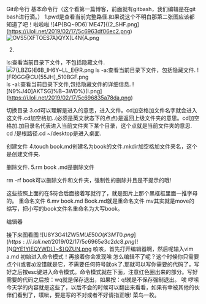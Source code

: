  Git命令行
基本命令行（这个看第一篇博客，前面就有gitbash，我们编辑是在git bash进行滴。）
1.pwd是查看当前完整路径.如果说这个不明白那第二张图应该都知道了吧！啦啦啦
![4P{BQ~9D6)`ME47]{(2_SHF.png](https://i.loli.net/2019/02/17/5c6963df06ec2.png)
![OVS5(XFTOES7A}QYX(L4N{A.png](https://i.loli.net/2019/02/17/5c6964ff4f63d.png)

2.
ls:查看当前目录下文件，不包括隐藏文件.
![7{LBZG}E6[B_IH6Y~LL_E@R.png](https://i.loli.net/2019/02/17/5c6966d1331b0.png)
ls -a:查看当前目录下文件，包括隐藏文件.
![_FR)GG@CU{55JH_]_510BGF.png](https://i.loli.net/2019/02/17/5c6967fd61578.png)
ls -al:查看当前目录下文件,包括隐藏文件的详细信息.
![N9%J40]AKTSG]%B~3WD%}(I.png](https://i.loli.net/2019/02/17/5c696835a78da.png)



切换目录
3.cd可以理解是进入的意思，进入文件。cd加空格加文件名字就会进入这文件.cd加空格加..(必须是英文状态下的点点)是返回上级文件夹的意思。cd加空格加.加目录名代表进入当前文件夹下某个目录，这个点就是当前文件夹的意思. cd /是根路径.cd ~/desktop是进入桌面.

创建文件
4.touch book.md创建名为book的文件.mkdir加空格加文件夹名，这个是创建文件夹.

删除文件.
5.rm book .md是删除文件

rm -rf book可以删除文件和文件夹，强制性的删除并且是不提示的哦!

这些按照上面的在$符合后面接着写就行了，就是图片上那个黑框框里面一推字母的。
重命名文件
6.mv book.md Book.md就是重命名文件 mv其实就是move的缩写，把小写的book文件名重命名为大写book。

编辑器

接下来图看图
![U8Y3G41$ZW5MUE50O(K3MT0.png](https://i.loli.net/2019/02/17/5c6965e3c2dc8.png)
![$N[QYE1YIEQYWDL)~$}QZUN.png](https://i.loli.net/2019/02/17/5c696608f1b59.png)
咳咳，首先打开编辑器啊，然后呢输入vim a.md 初始进入命令模式！再接着你会发现唉 怎么编辑不了呢？这个时候你只需要点个i(或者a)没错就是它，不需要任何符号就ok了.那就可以写你需要的代码了，写好之后按esc键进入命令模式。命令模式就在下面，注意红色圈出来的部分。写好需要的代码之后按：wq就是保存退出，如果按：q!就是不保存强制退出。
唉 啰嗦
今天学的内容就是这些了，以后不会的时候可以翻出来看看，如果有幸被其他的伙伴们看到了，噗呲，要是写的不对或者不好请指正哦! 菜鸟一枚。